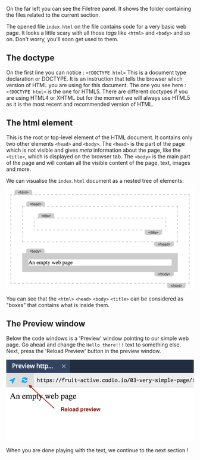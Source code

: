 On the far left you can see the Filetree panel. It shows the folder containing the files related to the current section.

The opened file `index.html` on the file contains code for a very basic web page. It looks a little scary with all those *tags* like `<html>` and `<body>` and so on. Don't worry, you'll soon get used to them.

## The doctype
On the first line you can notice : `<!DOCTYPE html>`
This is a document type declaration or DOCTYPE. It is an instruction that tells the browser which version of HTML you are using for this document.
The one you see here : `<!DOCTYPE html>` is the one for HTML5.
There are different doctypes if you are using HTML4 or XHTML but for the moment we will always use HTML5 as it is the most recent and recommended version of HTML.

## The html element
This is the root or top-level element of the HTML document. It contains only two other elements `<head>` and `<body>`. The `<head>` is the part of the page which is not visible and gives *meta* information about the page, like the `<title>`, which is displayed on the browser tab. The `<body>` is the main part of the page and will contain all the visible content of the page, text, images and more.

We can visualise the `index.html` document as a nested tree of elements:

![](.guides/img/iframe1.png)

You can see that the `<html>` `<head>` `<body>` `<title>` can be considered as "boxes" that contains what is inside them. 

## The Preview window
Below the code windows is a 'Preview' window pointing to our simple web page. Go ahead and change the `Hello there!!!` text to something else. Next, press the 'Reload Preview' button in the preview window.

![](.guides/img/reload.png)

When you are done playing with the text, we continue to the next section !



